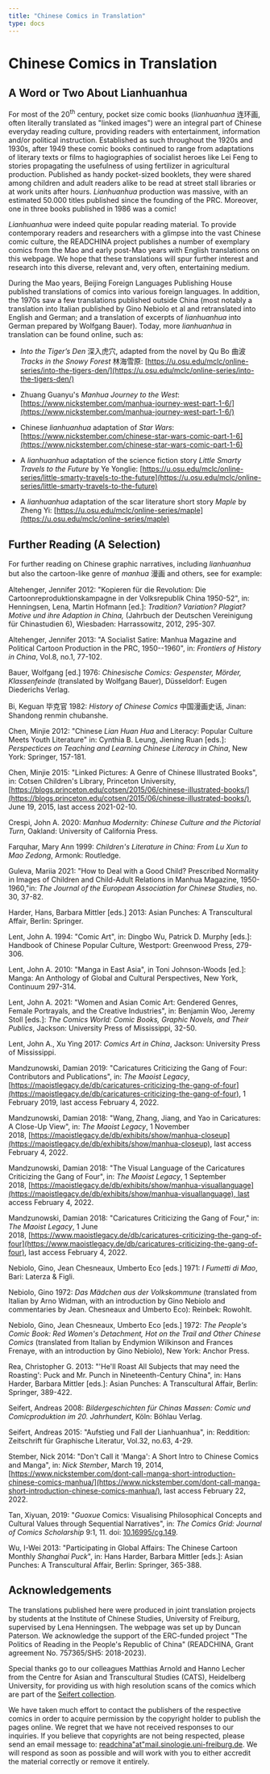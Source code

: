 ```yaml
---
title: "Chinese Comics in Translation"
type: docs
---
```


# Chinese Comics in Translation

## A Word or Two About Lianhuanhua

For most of the 20<sup>th</sup> century, pocket size comic books (*lianhuanhua* 连环画, often literally translated as "linked images") were an integral part of Chinese everyday reading culture, providing readers with entertainment, information and/or political instruction. Established as such throughout the 1920s and 1930s, after 1949 these comic books continued to range from adaptations of literary texts or films to hagiographies of socialist heroes like Lei Feng to stories propagating the usefulness of using fertilizer in agricultural production. Published as handy pocket-sized booklets, they were shared among children and adult readers alike to be read at street stall libraries or at work units after hours. *Lianhuanhua* production was massive, with an estimated 50.000 titles published since the founding of the PRC. Moreover, one in three books published in 1986 was a comic!

*Lianhuanhua* were indeed quite popular reading material. To provide contemporary readers and researchers with a glimpse into the vast Chinese comic culture, the READCHINA project publishes a number of exemplary comics from the Mao and early post-Mao years with English translations on this webpage. We hope that these translations will spur further interest and research into this diverse, relevant and, very often, entertaining medium.

During the Mao years, Beijing Foreign Languages Publishing House published translations of comics into various foreign languages. In addition, the 1970s saw a few translations published outside China (most notably a translation into Italian published by Gino Nebiolo et al and retranslated into English and German; and a translation of excerpts of *lianhuanhua* into German prepared by Wolfgang Bauer). Today, more *lianhuanhua* in translation can be found online, such as:

- *Into the Tiger’s Den* 深入虎穴, adapted from the novel by Qu Bo 曲波 *Tracks in the Snowy Forest* 林海雪原: [https://u.osu.edu/mclc/online-series/into-the-tigers-den/](https://u.osu.edu/mclc/online-series/into-the-tigers-den/)

- Zhuang Guanyu's *Manhua Journey to the West*: [https://www.nickstember.com/manhua-journey-west-part-1-6/](https://www.nickstember.com/manhua-journey-west-part-1-6/)

- Chinese *lianhuanhua* adaptation of *Star Wars*: [https://www.nickstember.com/chinese-star-wars-comic-part-1-6](https://www.nickstember.com/chinese-star-wars-comic-part-1-6)

- A *lianhuanhua* adaptation of the science fiction story *Little Smarty Travels to the Future* by Ye Yonglie: [https://u.osu.edu/mclc/online-series/little-smarty-travels-to-the-future](https://u.osu.edu/mclc/online-series/little-smarty-travels-to-the-future)

- A *lianhuanhua* adaptation of the scar literature short story *Maple* by Zheng Yi: [https://u.osu.edu/mclc/online-series/maple](https://u.osu.edu/mclc/online-series/maple)

## Further Reading (A Selection)

For further reading on Chinese graphic narratives, including *lianhuanhua* but also the cartoon-like genre of *manhua* 漫画 and others, see for example:

Altehenger, Jennifer 2012: "Kopieren für die Revolution: Die Cartoonreproduktionskampagne in der Volksrepublik China 1950-52", in: Henningsen, Lena, Martin Hofmann \[ed.\]: *Tradition? Variation? Plagiat? Motive und ihre Adaption in China,* (Jahrbuch der Deutschen Vereinigung für Chinastudien 6), Wiesbaden: Harrassowitz, 2012, 295-307.

Altehenger, Jennifer 2013: "A Socialist Satire: Manhua Magazine and Political Cartoon Production in the PRC, 1950--1960", in: *Frontiers of History in China*, Vol.8, no.1, 77-102.

Bauer, Wolfgang \[ed.\] 1976: *Chinesische Comics: Gespenster, Mörder, Klassenfeinde* (translated by Wolfgang Bauer), Düsseldorf: Eugen Diederichs Verlag.

Bi, Keguan 毕克官 1982: *History of Chinese Comics* 中国漫画史话, Jinan: Shandong renmin chubanshe.

Chen, Minjie 2012: "Chinese *Lian Huan Hua* and Literacy: Popular Culture Meets Youth Literature" in: Cynthia B. Leung, Jiening Ruan \[eds.\]: *Perspectices on Teaching and Learning Chinese Literacy in China*, New York: Springer, 157-181.

Chen, Minjie 2015: "Linked Pictures: A Genre of Chinese Illustrated Books", in: Cotsen Children's Library, Princeton University, [https://blogs.princeton.edu/cotsen/2015/06/chinese-illustrated-books/](https://blogs.princeton.edu/cotsen/2015/06/chinese-illustrated-books/), June 19, 2015, last access 2021-02-10.

Crespi, John A. 2020: *Manhua Modernity: Chinese Culture and the Pictorial Turn*, Oakland: University of California Press.

Farquhar, Mary Ann 1999: *Children's Literature in China: From Lu Xun to Mao Zedong*, Armonk: Routledge.

Guleva, Mariia 2021: "How to Deal with a Good Child? Prescribed Normality in Images of Children and Child-Adult Relations in Manhua Magazine, 1950-1960,"in: *The Journal of the European Association for Chinese Studies*, no. 30, 37-82.

Harder, Hans, Barbara Mittler \[eds.\] 2013: Asian Punches: A Transcultural Affair, Berlin: Springer.

Lent, John A. 1994: "Comic Art", in: Dingbo Wu, Patrick D. Murphy \[eds.\]: Handbook of Chinese Popular Culture, Westport: Greenwood Press, 279-306.

Lent, John A. 2010: "Manga in East Asia", in Toni Johnson-Woods \[ed.\]: Manga: An Anthology of Global and Cultural Perspectives, New York, Continuum 297-314.

Lent, John A. 2021: "Women and Asian Comic Art: Gendered Genres, Female Portrayals, and the Creative Industries", in: Benjamin Woo, Jeremy Stoll \[eds.\]: *The Comics World: Comic Books, Graphic Novels, and Their Publics*, Jackson: University Press of Mississippi, 32-50.

Lent, John A., Xu Ying 2017: *Comics Art in China*, Jackson: University Press of Mississippi.

Mandzunowski, Damian 2019: "Caricatures Criticizing the Gang of Four: Contributors and Publications", in: *The Maoist Legacy*, [https://maoistlegacy.de/db/caricatures-criticizing-the-gang-of-four](https://maoistlegacy.de/db/caricatures-criticizing-the-gang-of-four), 1 February 2019, last access February 4, 2022.

Mandzunowski, Damian 2018: "Wang, Zhang, Jiang, and Yao in Caricatures: A Close-Up View", in: *The Maoist Legacy*, 1 November 2018, [https://maoistlegacy.de/db/exhibits/show/manhua-closeup](https://maoistlegacy.de/db/exhibits/show/manhua-closeup), last access February 4, 2022.

Mandzunowski, Damian 2018: "The Visual Language of the Caricatures Criticizing the Gang of Four", in: *The Maoist Legacy*, 1 September 2018, [https://maoistlegacy.de/db/exhibits/show/manhua-visuallanguage](https://maoistlegacy.de/db/exhibits/show/manhua-visuallanguage), last access February 4, 2022.

Mandzunowski, Damian 2018: "Caricatures Criticizing the Gang of Four," in: *The Maoist Legacy*, 1 June 2018, [https://www.maoistlegacy.de/db/caricatures-criticizing-the-gang-of-four](https://www.maoistlegacy.de/db/caricatures-criticizing-the-gang-of-four), last access February 4, 2022.

Nebiolo, Gino, Jean Chesneaux, Umberto Eco \[eds.\] 1971: *I Fumetti di Mao*, Bari: Laterza & Figli.

Nebiolo, Gino 1972: *Das Mädchen aus der Volkskommune* (translated from Italian by Arno Widman, with an introduction by Gino Nebiolo and commentaries by Jean. Chesneaux and Umberto Eco): Reinbek: Rowohlt.

Nebiolo, Gino, Jean Chesneaux, Umberto Eco \[eds.\] 1972: *The People\'s Comic Book: Red Women\'s Detachment, Hot on the Trail and Other Chinese Comics* (translated from Italian by Endymion Wilkinson and Frances Frenaye, with an introduction by Gino Nebiolo), New York: Anchor Press.

Rea, Christopher G. 2013: "'He'll Roast All Subjects that may need the Roasting': Puck and Mr. Punch in Nineteenth-Century China", in: Hans Harder, Barbara Mittler \[eds.\]: Asian Punches: A Transcultural Affair, Berlin: Springer, 389-422.

Seifert, Andreas 2008: *Bildergeschichten für Chinas Massen: Comic und Comicproduktion im 20. Jahrhundert*, Köln: Böhlau Verlag.

Seifert, Andreas 2015: "Aufstieg und Fall der Lianhuanhua", in: Reddition: Zeitschrift für Graphische Literatur, Vol.32, no.63, 4-29.

Stember, Nick 2014: "Don't Call it 'Manga': A Short Intro to Chinese Comics and Manga", in: *Nick Stember*, March 19, 2014, [https://www.nickstember.com/dont-call-manga-short-introduction-chinese-comics-manhua/](https://www.nickstember.com/dont-call-manga-short-introduction-chinese-comics-manhua/), last access February 22, 2022.

Tan, Xiyuan, 2019: "*Guoxue* Comics: Visualising Philosophical Concepts and Cultural Values through Sequential Narratives", in: *The Comics Grid: Journal of Comics Scholarship* 9:1, 11. doi: [10.16995/cg.149](https://doi.org/10.16995/cg.149).

Wu, I-Wei 2013: "Participating in Global Affairs: The Chinese Cartoon Monthly *Shanghai Puck*", in: Hans Harder, Barbara Mittler \[eds.\]: Asian Punches: A Transcultural Affair, Berlin: Springer, 365-388.

## Acknowledgements

The translations published here were produced in joint translation projects by students at the Institute of Chinese Studies, University of Freiburg, supervised by Lena Henningsen. The webpage was set up by Duncan Paterson. We acknowledge the support of the ERC-funded project "The Politics of Reading in the People's Republic of China" (READCHINA, Grant agreement No. 757365/SH5: 2018-2023).

Special thanks go to our colleagues Matthias Arnold and Hanno Lecher from the Centre for Asian and Transcultural Studies (CATS), Heidelberg University, for providing us with high resolution scans of the comics which are part of the [Seifert collection](https://www.asia-europe.uni-heidelberg.de/en/research/heidelberg-research-architecture/projects/hra14-chinese-comics/the-seifert-collection.html).

We have taken much effort to contact the publishers of the respective comics in order to acquire permission by the copyright holder to publish the pages online. We regret that we have not received responses to our inquiries. If you believe that copyrights are not being respected, please send an email message to: [readchina"at"mail.sinologie.uni-freiburg.de](mailto:readchina@mail.sinologie.uni-freiburg.de). We will respond as soon as possible and will work with you to either accredit the material correctly or remove it entirely.
